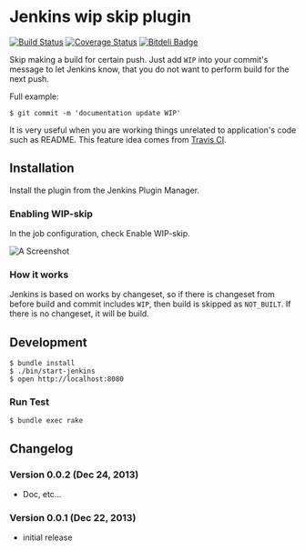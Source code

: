 # Jenkins wip skip plugin

[![Build Status](https://travis-ci.org/banyan/jenkins-ci-skip-plugin.png)](https://travis-ci.org/banyan/jenkins-ci-skip-plugin)
[![Coverage Status](https://coveralls.io/repos/banyan/jenkins-ci-skip-plugin/badge.png)](https://coveralls.io/r/banyan/jenkins-ci-skip-plugin)
[![Bitdeli Badge](https://d2weczhvl823v0.cloudfront.net/banyan/jenkins-ci-skip-plugin/trend.png)](https://bitdeli.com/free "Bitdeli Badge")

Skip making a build for certain push. Just add `WIP` into your commit's message to let Jenkins know, that you do not want to perform build for the next push.

Full example:

```
$ git commit -m 'documentation update WIP'
```

It is very useful when you are working things unrelated to application's code such as README. This feature idea comes from [Travis CI](http://about.travis-ci.org/docs/user/how-to-skip-a-build/).

## Installation

Install the plugin from the Jenkins Plugin Manager.

### Enabling WIP-skip

In the job configuration, check Enable WIP-skip.

![A Screenshot](docs/enable.png)

### How it works

Jenkins is based on works by changeset, so if there is changeset from before build and commit includes `WIP`, then build is skipped as `NOT_BUILT`.
If there is no changeset, it will be build.

## Development

```
$ bundle install
$ ./bin/start-jenkins
$ open http://localhost:8080
```

### Run Test

```
$ bundle exec rake
```

## Changelog

### Version 0.0.2 (Dec 24, 2013)

* Doc, etc...

### Version 0.0.1 (Dec 22, 2013)

* initial release
